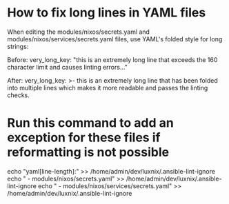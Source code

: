 # How to fix long lines in YAML files

When editing the modules/nixos/secrets.yaml and modules/nixos/services/secrets.yaml files,
use YAML's folded style for long strings:

Before:
very_long_key: "this is an extremely long line that exceeds the 160 character limit and causes linting errors..."

After:
very_long_key: >-
this is an extremely long line that has been
folded into multiple lines which
makes it more readable and passes
the linting checks.

# Run this command to add an exception for these files if reformatting is not possible

echo "yaml[line-length]:" >> /home/admin/dev/luxnix/.ansible-lint-ignore
echo " - modules/nixos/secrets.yaml" >> /home/admin/dev/luxnix/.ansible-lint-ignore
echo " - modules/nixos/services/secrets.yaml" >> /home/admin/dev/luxnix/.ansible-lint-ignore
